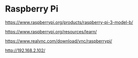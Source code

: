 # Raspberry Pi  


https://www.raspberrypi.org/products/raspberry-pi-3-model-b/  

https://www.raspberrypi.org/resources/learn/  


https://www.realvnc.com/download/vnc/raspberrypi/  



http://192.168.2.102/  















